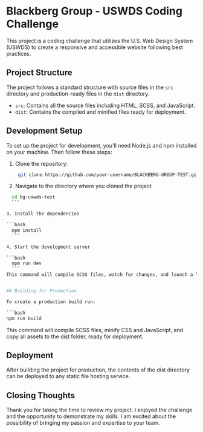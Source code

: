# Blackberg Group - USWDS Coding Challenge

This project is a coding challenge that utilizes the U.S. Web Design System (USWDS) to create a responsive and accessible website following best practices.

## Project Structure

The project follows a standard structure with source files in the `src` directory and production-ready files in the `dist` directory.

- `src`: Contains all the source files including HTML, SCSS, and JavaScript.
- `dist`: Contains the compiled and minified files ready for deployment.

## Development Setup

To set up the project for development, you'll need Node.js and npm installed on your machine. Then follow these steps:

1. Clone the repository:

   ```bash
    git clone https://github.com/your-username/BLACKBERG-GROUP-TEST.git
    ```

2. Navigate to the directory where you cloned the project

  ```bash
    cd bg-uswds-test
    ```

3. Install the dependencies 

  ```bash
    npm install
    ```

4. Start the development server

  ```bash
    npm run dev
    ```
This command will compile SCSS files, watch for changes, and launch a local server with live reloading. Once the server is running, head to [http://localhost:3000/](http://localhost:3000/)


## Building for Production

To create a production build run:

 ```bash
 npm run build
 ```

This command will compile SCSS files, minify CSS and JavaScript, and copy all assets to the dist folder, ready for deployment.

## Deployment

After building the project for production, the contents of the dist directory can be deployed to any static file hosting service.

## Closing Thoughts

Thank you for taking the time to review my project. I enjoyed the challenge and the opportunity to demonstrate my skills. I am excited about the possibility of bringing my passion and expertise to your team.
